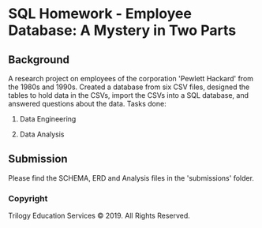 # SQL Homework - Employee Database: A Mystery in Two Parts

## Background

A research project on employees of the corporation 'Pewlett Hackard' from the 1980s and 1990s. Created a database from six CSV files, designed the tables to hold data in the CSVs, import the CSVs into a SQL database, and answered questions about the data. Tasks done:
1. Data Engineering

3. Data Analysis

## Submission
Please find the SCHEMA, ERD and Analysis files in the 'submissions' folder. 

### Copyright

Trilogy Education Services © 2019. All Rights Reserved.
